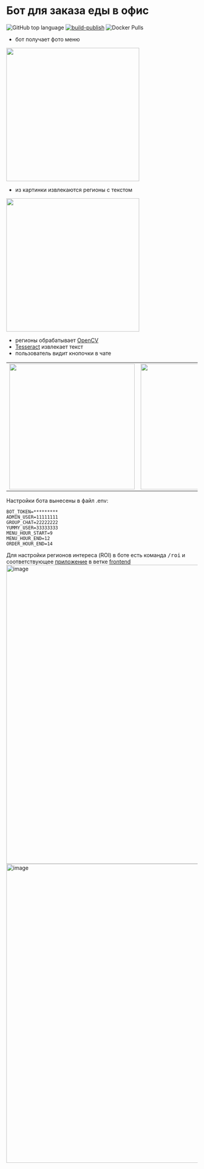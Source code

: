 # Бот для заказа еды в офис

![GitHub top language](https://img.shields.io/github/languages/top/pischule/yummy-bot) [![build-publish](https://github.com/pischule/yummy-bot/actions/workflows/docker-build-publish.yml/badge.svg)](https://github.com/pischule/yummy-bot/actions/workflows/docker-build-publish.yml) ![Docker Pulls](https://img.shields.io/docker/pulls/pischule/yummy-bot)

- бот получает фото меню
 <img src="https://user-images.githubusercontent.com/41614960/162609029-5734fb1a-0cdf-4adb-809b-aac239ff21c6.jpeg" width="350">

- из картинки извлекаются регионы с текстом
 <img src="https://user-images.githubusercontent.com/41614960/162609053-bf175329-757d-4cab-9108-7235a8a405b5.png" width="350">

- регионы обрабатывает [OpenCV](https://opencv.org/)
- [Tesseract](https://github.com/tesseract-ocr/tesseract) извлекает текст
- пользователь видит кнопочки в чате
<table>
 <tr>
  <td> 
   <img src="https://user-images.githubusercontent.com/41614960/160935556-8779e0f9-694b-4f63-a080-fbac6a2d6a2c.jpg" width="330">
  </td>
  <td>
   <img src="https://user-images.githubusercontent.com/41614960/160935616-50fa48ef-2317-437d-a46e-21e0b8504743.jpg" width="330">
  </td>
 </tr>
</table>

Настройки бота вынесены в файл .env:
```dotenv
BOT_TOKEN=*********
ADMIN_USER=11111111
GROUP_CHAT=22222222
YUMMY_USER=33333333
MENU_HOUR_START=9
MENU_HOUR_END=12
ORDER_HOUR_END=14
```

Для настройки регионов интереса (ROI) в боте есть команда <kbd>/roi</kbd> и соответствующее [приложение](https://pischule.github.io/yummy-bot/) в ветке [frontend](https://github.com/pischule/yummy-bot/tree/frontend)
<img width="785" alt="image" src="https://user-images.githubusercontent.com/41614960/162613359-01ad5984-a823-4b12-88d2-2c98112f7b99.png">
<img width="785" alt="image" src="https://user-images.githubusercontent.com/41614960/162609297-19a2e03c-af6f-4650-8d0a-5d8a740dff1e.png">
